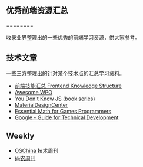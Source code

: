 ## 优秀前端资源汇总
========

  收录业界整理出的一些优秀的前端学习资源，供大家参考。

## 技术文章

  一些三方整理出的针对某个技术点的汇总学习资料。
  
- [前端技能汇总 Frontend Knowledge Structure](https://github.com/JacksonTian/fks)  
- [Awesome WPO](https://github.com/davidsonfellipe/awesome-wpo)  
- [You Don't Know JS (book series)](https://github.com/getify/You-Dont-Know-JS)  
- [MaterialDesignCenter](https://github.com/lightSky/MaterialDesignCenter)  
- [Essential Math for Games Programmers](http://www.essentialmath.com/tutorial.htm)  
- [Google - Guide for Technical Development](http://www.google.com/edu/tools-and-solutions/guide-for-technical-development/index.html)  

## Weekly

- [OSChina 技术周刊](http://www.oschina.net/search?scope=bbs&q=OSChina%E6%8A%80%E6%9C%AF%E5%91%A8%E5%88%8A)  
- [码农周刊](http://weekly.manong.io/)  
